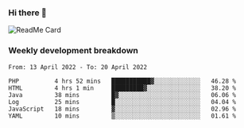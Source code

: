 ### Hi there 👋

<!--
**itzcy/itzcy** is a ✨ _special_ ✨ repository because its `README.md` (this file) appears on your GitHub profile.

Here are some ideas to get you started:

- 🔭 I’m currently working on ...
- 🌱 I’m currently learning ...
- 👯 I’m looking to collaborate on ...
- 🤔 I’m looking for help with ...
- 💬 Ask me about ...
- 📫 How to reach me: ...
- 😄 Pronouns: ...
- ⚡ Fun fact: ...
-->
![ReadMe Card](https://github-readme-stats.vercel.app/api?username=itzcy&show_icons=true&title_color=2d3198&icon_color=797cb8&text_color=24292e&bg_color=f6f8fa)

### Weekly development breakdown
<!--START_SECTION:waka-->

```text
From: 13 April 2022 - To: 20 April 2022

PHP          4 hrs 52 mins   ███████████▓░░░░░░░░░░░░░   46.28 %
HTML         4 hrs 1 min     █████████▓░░░░░░░░░░░░░░░   38.20 %
Java         38 mins         █▓░░░░░░░░░░░░░░░░░░░░░░░   06.06 %
Log          25 mins         █░░░░░░░░░░░░░░░░░░░░░░░░   04.04 %
JavaScript   18 mins         ▓░░░░░░░░░░░░░░░░░░░░░░░░   02.96 %
YAML         10 mins         ▒░░░░░░░░░░░░░░░░░░░░░░░░   01.61 %
```

<!--END_SECTION:waka-->
